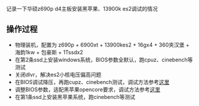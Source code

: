 记录一下华硕z690p d4主板安装黑苹果、13900k es2调试的情况

## 操作过程

* 物理装机，配置为 z690p + 6900xt + 13900kes2 + 16gx4 + 360夹汉堡 + 海韵1kw + 包豪斯 + 1Tssdx2
* 在第2条ssd上安装windows系统，BIOS参数全默认，跑cpuz、cinebench等测试
* 关闭dlvr，解决es2小核电压偏高问题
* 在BIOS调试降压，再跑cupz、cinebench测试，调试方法参考[这里](https://www.cnblogs.com/lzhdim/news/16812019.html)
* 调整BIOS参数，适配黑苹果opencore要求，调试方法参考[这里](https://dortania.github.io/OpenCore-Install-Guide/config.plist/comet-lake.html#intel-bios-settings)
* 在第1条ssd上安装黑苹果系统，跑cinebench等测试
